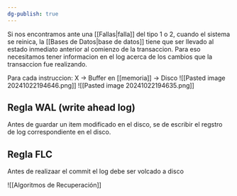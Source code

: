 ```yaml
---
dg-publish: true
---
```

Si nos encontramos ante una [[Fallas|falla]] del tipo 1 o 2, cuando el sistema se reinica, la [[Bases de Datos|base de datos]] tiene que ser llevado al estado inmediato anterior al comienzo de la transaccion. Para eso necesitamos tener informacion en el log acerca de los cambios que la transaccion fue realizando. 

Para cada instruccion: 
 X → Buffer en [[memoria]] → Disco
![[Pasted image 20241022194646.png]]
![[Pasted image 20241022194635.png]]


## Regla WAL (write ahead log)

Antes de guardar un item modificado en el disco, se de escribir el regstro de log correspondiente en el disco. 

## Regla FLC 
Antes de realizaar el commit el log debe ser volcado a disco


![[Algoritmos de Recuperación]]